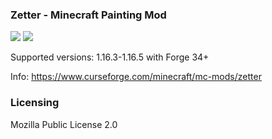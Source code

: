 ### Zetter - Minecraft Painting Mod

[![](http://cf.way2muchnoise.eu/zetter.svg)](https://www.curseforge.com/minecraft/mc-mods/zetter
) [![](http://cf.way2muchnoise.eu/versions/zetter.svg)](https://www.curseforge.com/minecraft/mc-mods/zetter
)

Supported versions: 1.16.3-1.16.5 with Forge 34+

Info: https://www.curseforge.com/minecraft/mc-mods/zetter

### Licensing

Mozilla Public License 2.0

